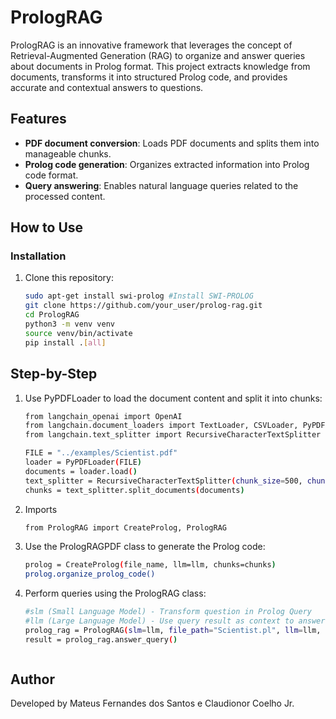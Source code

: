 # PrologRAG

PrologRAG is an innovative framework that leverages the concept of Retrieval-Augmented Generation (RAG) to organize and answer queries about documents in Prolog format. This project extracts knowledge from documents, transforms it into structured Prolog code, and provides accurate and contextual answers to questions.

## Features  
- **PDF document conversion**: Loads PDF documents and splits them into manageable chunks.  
- **Prolog code generation**: Organizes extracted information into Prolog code format.  
- **Query answering**: Enables natural language queries related to the processed content.  

## How to Use  

### Installation  
1. Clone this repository:  
   ```bash
   sudo apt-get install swi-prolog #Install SWI-PROLOG
   git clone https://github.com/your_user/prolog-rag.git
   cd PrologRAG
   python3 -m venv venv
   source venv/bin/activate 
   pip install .[all]


## Step-by-Step

1. Use PyPDFLoader to load the document content and split it into chunks:
   ```bash
   from langchain_openai import OpenAI
   from langchain.document_loaders import TextLoader, CSVLoader, PyPDFLoader
   from langchain.text_splitter import RecursiveCharacterTextSplitter
   
   FILE = "../examples/Scientist.pdf"
   loader = PyPDFLoader(FILE)
   documents = loader.load()
   text_splitter = RecursiveCharacterTextSplitter(chunk_size=500, chunk_overlap=200)
   chunks = text_splitter.split_documents(documents)

2. Imports
   ```bash
   from PrologRAG import CreateProlog, PrologRAG


3. Use the PrologRAGPDF class to generate the Prolog code:
   ```bash
   prolog = CreateProlog(file_name, llm=llm, chunks=chunks)
   prolog.organize_prolog_code()
   
4. Perform queries using the PrologRAG class:
   ```bash
   #slm (Small Language Model) - Transform question in Prolog Query
   #llm (Large Language Model) - Use query result as context to answer question 
   prolog_rag = PrologRAG(slm=llm, file_path="Scientist.pl", llm=llm, question=question)
   result = prolog_rag.answer_query()



## Author
Developed by Mateus Fernandes dos Santos e Claudionor Coelho Jr.

